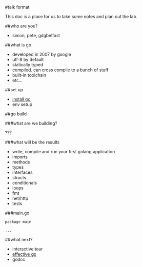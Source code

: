 #talk format

This doc is a place for us to take some notes and plan out the lab.

##who are you?
- simon, pete, gdgbelfast

##what is go
- developed in 2007 by google
- utf-8 by default
- statically typed
- compiled. can cross compile to a bunch of stuff
- built-in toolchain
- etc...

##set up
- [install go](https://golang.org/doc/install)
- env setup

##go build

###what are we building?

???

###what will be the results

- write, compile and run your first golang application
- imports
- methods
- types
- interfaces
- structs
- conditionals
- loops
- fmt
- net/http
- tests

###main.go

```
package main

...
```

##what next?
- interactive tour
- [effective go](http://golang.org/doc/effective_go.html)
- godoc



